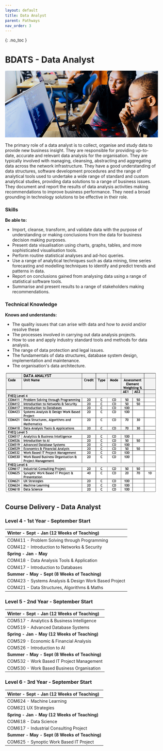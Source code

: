 ```yaml
---
layout: default
title: Data Analyst
parent: Pathways
nav_order: 3
---
```


{: .no_toc }

#  BDATS - Data Analyst

![Data Analyst](../images/trello_course_structure_images_2020_0002_nesa-by-makers-IgUR1iX0mqM-unsplash.png)

The primary role of a data analyst is to collect, organise and study data to provide new business insight. They are responsible for providing up-to-date, accurate and relevant data analysis for the organisation. They are typically involved with managing, cleansing, abstracting and aggregating data across the network infrastructure. They have a good understanding of data structures, software development procedures and the range of analytical tools used to undertake a wide range of standard and custom analytical studies, providing data solutions to a range of business issues. They document and report the results of data analysis activities making recommendations to improve business performance. They need a broad grounding in technology solutions to be effective in their role.

### Skills 

**Be able to:**

* Import, cleanse, transform, and validate data with the purpose of understanding or making conclusions from the data for business decision making purposes.
* Present data visualisation using charts, graphs, tables, and more sophisticated visualisation tools.
* Perform routine statistical analyses and ad-hoc queries.
* Use a range of analytical techniques such as data mining, time series forecasting and modelling techniques to identify and predict trends and patterns in data.
* Report on conclusions gained from analysing data using a range of statistical software tools.
* Summarise and present results to a range of stakeholders making recommendations.

### Technical Knowledge

**Knows and understands:**

* The quality issues that can arise with data and how to avoid and/or resolve these
* The processes involved in carrying out data analysis projects.
* How to use and apply industry standard tools and methods for data analysis.
* The range of data protection and legal issues.
* The fundamentals of data structures, database system design, implementation and maintenance.
* The organisation's data architecture.

![](../info/DATS_DATA_AN.png)

## Course Delivery - Data Analyst

### Level 4 - 1st Year - September Start 

| **Winter - Sept - Jan (12 Weeks of Teaching)**  |
|:--------------------------------------------|
| COM411 - Problem Solving through Programming |
| COM412 - Introduction to Networks & Security | 
| **Spring - Jan - May**                              |
| COM418 - Data Analysis Tools & Application |
| COM417 - Introduction to Databases                  | 
|**Summer - May - Sept (8 Weeks of Teaching)**|
|COM423 - Systems Analysis & Design Work Based Project|
|COM421 - Data Structures, Algorithms & Maths|

### Level 5 - 2nd Year - September Start

|**Winter - Sept - Jan (12 Weeks of Teaching)**|
|:--------------------------------------------|
|COM517 - Analytics & Business Intelligence|
|COM519 - Advanced Database Systems
|**Spring - Jan - May (12 Weeks of Teaching)**|
|COM529 - Economic & Financial Analysis | 
|COM526 - Introduction to AI|
|**Summer - May - Sept (8 Weeks of Teaching)**|
|COM532 - Work Based IT Project Management|
|COM530 - Work Based Business Organisation |

### Level 6 - 3rd Year - September Start

|**Winter - Sept - Jan (12 Weeks of Teaching)**|
|:--------------------------------------------|
|COM624 - Machine Learning|
|COM621 UX Strategies |	
|**Spring - Jan - May (12 Weeks of Teaching)**|
|COM618 - Data Science|
|COM617 - Industrial Consulting Project|
|**Summer - May - Sept (8 Weeks of Teaching)**|
|COM625 - Synoptic Work Based IT Project |